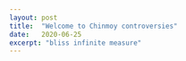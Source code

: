 ```yaml
---
layout: post
title:  "Welcome to Chinmoy controversies"
date:   2020-06-25
excerpt: "bliss infinite measure"
---
```


